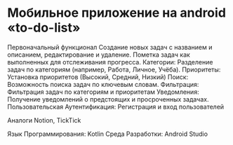 # Мобильное приложение на android «to-do-list»
Первоначальный функционал
Создание новых задач с названием и описанием, редактирование и удаление. Пометка задач как выполненных для отслеживания прогресса.
Категории: Разделение задач по категориям (например, Работа, Личное, Учёба).
Приоритеты: Установка приоритетов (Высокий, Средний, Низкий) 
Поиск: Возможность поиска задач по ключевым словам.
Фильтрация: Фильтрация задач по категориям и приоритетам
Уведомления: Получение уведомлений о предстоящих и просроченных задачах.
Пользовательская Аутентификация: Регистрация и вход пользователей

Аналоги
Notion, TickTick

Язык Программирования: Kotlin
Среда Разработки: Android Studio
